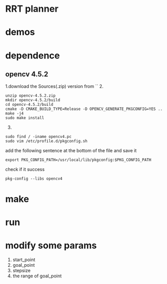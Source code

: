 # RRT planner

# demos

# dependence
## opencv 4.5.2
1.download the Sources(.zip) version from ``
2. 
```
unzip opencv-4.5.2.zip
mkdir opencv-4.5.2/build
cd opencv-4.5.2/build
cmake -D CMAKE_BUILD_TYPE=Release -D OPENCV_GENERATE_PKGCONFIG=YES ..
make -j4
sudo make install
```
3.
```
sudo find / -iname opencv4.pc
sudo vim /etc/profile.d/pkgconfig.sh
```
add the following sentence at the bottom of the file and save it
```
export PKG_CONFIG_PATH=/usr/local/lib/pkgconfig:$PKG_CONFIG_PATH
```
check if it success
```
pkg-config --libs opencv4
```

# make

# run

# modify some params
1. start_point
2. goal_point
3. stepsize
4. the range of goal_point
